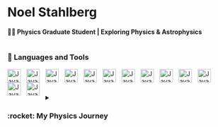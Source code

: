 # Noel Stahlberg

**:scientist: Physics Graduate Student | Exploring Physics & Astrophysics**

#

### :toolbox: Languages and Tools

<img align="left" alt="Java" width=30px style="padding-right:10px;" src="https://cdn.jsdelivr.net/gh/devicons/devicon@latest/icons/python/python-original.svg" />
<img align="left" alt="Java" width=30px style="padding-right:10px;" src="https://cdn.jsdelivr.net/gh/devicons/devicon@latest/icons/cplusplus/cplusplus-original.svg" />
<img align="left" alt="Java" width=30px style="padding-right:10px;" src="https://cdn.jsdelivr.net/gh/devicons/devicon@latest/icons/matlab/matlab-original.svg" />
<img align="left" alt="Java" width=30px style="padding-right:10px;" src="https://cdn.jsdelivr.net/gh/devicons/devicon@latest/icons/latex/latex-original.svg" />     
<img align="left" alt="Java" width=30px style="padding-right:10px;" src="https://cdn.jsdelivr.net/gh/devicons/devicon@latest/icons/git/git-original.svg" />
<img align="left" alt="Java" width=30px style="padding-right:10px;" src="https://cdn.jsdelivr.net/gh/devicons/devicon@latest/icons/github/github-original.svg" />
<img align="left" alt="Java" width=30px style="padding-right:10px;" src="https://cdn.jsdelivr.net/gh/devicons/devicon@latest/icons/vim/vim-original.svg" />
<img align="left" alt="Java" width=30px style="padding-right:10px;" src="https://cdn.jsdelivr.net/gh/devicons/devicon@latest/icons/jupyter/jupyter-original.svg" />
<img align="left" alt="Java" width=30px style="padding-right:10px;" src="https://cdn.jsdelivr.net/gh/devicons/devicon@latest/icons/linux/linux-original.svg" />
<img align="left" alt="Java" width=30px style="padding-right:10px;" src="https://cdn.jsdelivr.net/gh/devicons/devicon@latest/icons/bash/bash-original.svg" />
<img align="left" alt="Java" width=30px style="padding-right:10px;" src="https://cdn.jsdelivr.net/gh/devicons/devicon@latest/icons/labview/labview-original-wordmark.svg" />
<img align="left" alt="Java" width=30px style="padding-right:10px;" src="https://cdn.jsdelivr.net/gh/devicons/devicon@latest/icons/html5/html5-plain-wordmark.svg" />
<img align="left" alt="Java" width=30px style="padding-right:10px;" src="https://cdn.jsdelivr.net/gh/devicons/devicon@latest/icons/yaml/yaml-original.svg" />
<br />

#

<details>
  <summary><h3>:rocket: My Physics Journey</h3></summary>
    <p>I am a graduate student currently transitioning to a M.Sc. in Physics, after I initially started a Master's in Astrophysics. My journey in physics began with a hands-on apprenticeship as a physics laboratory assistant at the VDZ in Düsseldorf, which gave me practical experience in experimental setups and data collection. This led to my role as a physics laboratory assistant, further honing my technical skills and deepening my understanding of the field.</p>
    <p>I earned my B.Sc. in Physics at the Heinrich-Heine-University Düsseldorf, where I not only developed a solid foundation in theoretical and experimental physics but also began to explore computational methods. My interest in programming sparked during the numerical methods course during which I started learning C++ and using Git for version control. During my bachelor's thesis on theoretical plasma physics, I learned MATLAB to model the process of laser wakefield acceleration of electrons.</p>
    <p>As I transitioned into my M.Sc. in Astrophysics at the Rheinische Friedrich-Wilhelms-University Bonn, I continued to deepen my computational abilities, focusing on Python and key libraries such as NumPy, SciPy, SymPy, Matplotlib, Astropy, and Pandas. Through various homework assignments, programming courses, and data analysis projects, I grew more comfortable with Python's versatility in both data manipulation and scientific computing.</p>
    <p>Along the way, I also picked up important tools to enhance my workflow, including LaTeX for writing reports and my thesis, as well as Vim for efficient text editing. I self-taught basic elements of Bash and YAML to further customize my terminal environment, and I continue to refine my skills using resources like YouTube, documentation, and platforms like ChatGPT to help troubleshoot and accelerate my learning.</p>
    <p>With a broad skill set spanning both experimental and computational physics, I am passionate about solving complex problems in physics, data analysis, and beyond. As I transition into an M.Sc. in Physics, I look forward to expanding my knowledge and contributing to cutting-edge research in the field.</p>
